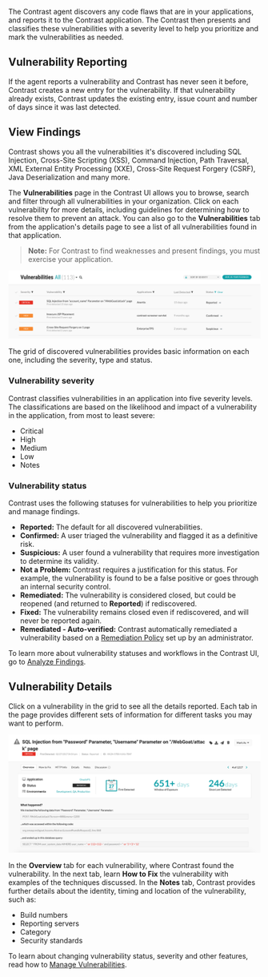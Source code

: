 <!--
title: "Discover Vulnerabilities"
description: "Overview of discovering vulnerabilities"
tags: "user applications discover vulnerabilities quick start guide"
-->

The Contrast agent discovers any code flaws that are in your applications, and reports it to the Contrast application. The Contrast then presents and classifies these vulnerabilities with a severity level to help you prioritize and mark the vulnerabilities as needed. 

## Vulnerability Reporting 

If the agent reports a vulnerability and Contrast has never seen it before, Contrast creates a new entry for the vulnerability. If that vulnerability already exists, Contrast updates the existing entry, issue count and number of days since it was last detected. 

## View Findings 

Contrast shows you all the vulnerabilities it's discovered including SQL Injection, Cross-Site Scripting (XSS), Command Injection, Path Traversal, XML External Entity Processing (XXE), Cross-Site Request Forgery (CSRF), Java Deserialization and many more.

The **Vulnerabilities** page in the Contrast UI allows you to browse, search and filter through all vulnerabilities in your organization. Click on each vulnerability for more details, including guidelines for determining how to resolve them to prevent an attack. You can also go to the **Vulnerabilities** tab from the application's details page to see a list of all vulnerabilities found in that application.

> **Note:** For Contrast to find weaknesses and present findings, you must exercise your application. 

<a href="assets/images/Vulnerabilities-grid.png" rel="lightbox" title="View reported vulnerabilities in the grid"><img class="thumbnail" src="assets/images/Vulnerabilities-grid.png"/></a>

The grid of discovered vulnerabilities provides basic information on each one, including the severity, type and status.

### Vulnerability severity 

Contrast classifies vulnerabilities in an application into five severity levels. The classifications are based on the likelihood and impact of a vulnerability in the application, from most to least severe:

* Critical
* High
* Medium
* Low
* Notes

### Vulnerability status 

Contrast uses the following statuses for vulnerabilities to help you prioritize and manage findings. 

* **Reported:** The default for all discovered vulnerabilities.
* **Confirmed:** A user triaged the vulnerability and flagged it as a definitive risk.
* **Suspicious:** A user found a vulnerability that requires more investigation to determine its validity. 
* **Not a Problem:** Contrast requires a justification for this status. For example, the vulnerability is found to be a false positive or goes through an internal security control. 
* **Remediated:** The vulnerability is considered closed, but could be reopened (and returned to **Reported**) if rediscovered.
* **Fixed:** The vulnerability remains closed even if rediscovered, and will never be reported again.
* **Remediated - Auto-verified:** Contrast automatically remediated a vulnerability based on a [Remediation Policy](admin-policymgmt.html#remediate) set up by an administrator. 

To learn more about vulnerability statuses and workflows in the Contrast UI, go to [Analyze Findings](user-vulns.html#analyze). 

## Vulnerability Details

Click on a vulnerability in the grid to see all the details reported. Each tab in the page provides different sets of information for different tasks you may want to perform. 

<a href="assets/images/Vulnerability-overview.png" rel="lightbox" title="Vulnerability details"><img class="thumbnail" src="assets/images/Vulnerability-overview.png"/></a>

In the **Overview** tab for each vulnerability, where Contrast found the vulnerability. In the next tab, learn **How to Fix** the vulnerability with examples of the techniques discussed. In the **Notes** tab, Contrast provides further details about the identity, timing and location of the vulnerability, such as: 

* Build numbers
* Reporting servers
* Category 
* Security standards

To learn about changing vulnerability status, severity and other features, read how to [Manage Vulnerabilities](user-vulns.html#manage-vuln).



